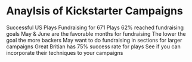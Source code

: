# Anaylsis of Kickstarter Campaigns
Successful US Plays	
Fundraising for 671 Plays
 62% reached fundraising goals
 May & June are the favorable months for fundraising
 The lower the goal the more backers
 May want to do fundraising in sections for larger campaigns
 Great Britian has 75% success rate for plays
 See if you can incorporate their techniques to your campaigns

